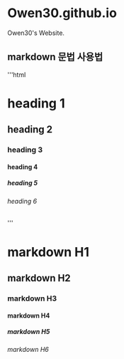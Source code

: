 # Owen30.github.io
Owen30's Website.

## markdown 문법 사용법 

'''html 
<h1>heading 1</h1> 
<h2>heading 2</h2> 
<h3>heading 3</h3> 
<h4>heading 4</h4> 
<h5>heading 5</h5> 
<h6>heading 6</h6> 
''' 

# markdown H1 
## markdown H2 
### markdown H3 
#### markdown H4 
##### markdown H5 
###### markdown H6
